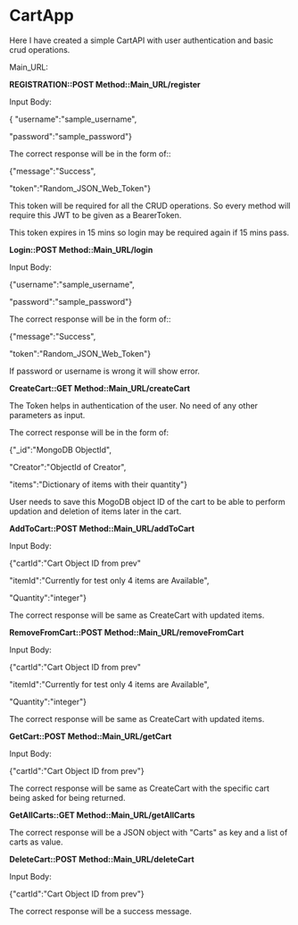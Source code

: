 # CartApp
Here I have created a simple CartAPI with user authentication and basic crud operations.

Main_URL:

**REGISTRATION::POST Method::Main_URL/register**

  Input Body:
  
  { "username":"sample_username",
  
   "password":"sample_password"}
  
  The correct response will be in the form of::
  
  {"message":"Success",
  
   "token":"Random_JSON_Web_Token"}
   
   This token will be required for all the CRUD operations. So every method will require this JWT to be given as a BearerToken.
   
   This token expires in 15 mins so login may be required again if 15 mins pass.
   
**Login::POST Method::Main_URL/login**

  Input Body:
  
  {"username":"sample_username",
  
   "password":"sample_password"}
  
  The correct response will be in the form of::
  
  {"message":"Success",
  
   "token":"Random_JSON_Web_Token"}
   
  If password or username is wrong it will show error.
  
**CreateCart::GET Method::Main_URL/createCart**

  The Token helps in authentication of the user. No need of any other parameters as input.
  
  The correct response will be in the form of:
  
  {"_id":"MongoDB ObjectId",
  
   "Creator":"ObjectId of Creator",
   
   "items":"Dictionary of items with their quantity"}
   
   User needs to save this MogoDB object ID of the cart to be able to perform updation and deletion of items later in the cart.
   
**AddToCart::POST Method::Main_URL/addToCart**

  Input Body:
  
  {"cartId":"Cart Object ID from prev"
  
  "itemId":"Currently for test only 4 items are Available",
  
   "Quantity":"integer"}
   
   The correct response will be same as CreateCart with updated items.
   
**RemoveFromCart::POST Method::Main_URL/removeFromCart**

  Input Body:
  
  {"cartId":"Cart Object ID from prev"
  
  "itemId":"Currently for test only 4 items are Available",
  
   "Quantity":"integer"}
   
   The correct response will be same as CreateCart with updated items.

   
**GetCart::POST Method::Main_URL/getCart**
  
  Input Body:
  
  {"cartId":"Cart Object ID from prev"}
  
  The correct response will be same as CreateCart with the specific cart being asked for being returned.
  
**GetAllCarts::GET Method::Main_URL/getAllCarts**
  
  The correct response will be a JSON object with "Carts" as key and a list of carts as value.
  
**DeleteCart::POST Method::Main_URL/deleteCart**
  
  Input Body:
  
  {"cartId":"Cart Object ID from prev"}
  
  The correct response will be a success message.
 
   
   

